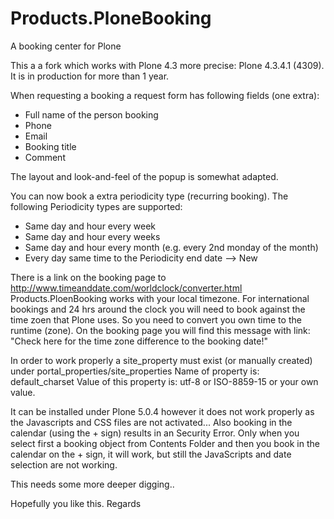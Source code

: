 # Products.PloneBooking
A booking center for Plone


This a a fork which works with Plone 4.3 more precise: Plone 4.3.4.1 (4309). It is in production for more than 1 year.

When requesting a booking a request form has following fields (one extra):
- Full name of the person booking
- Phone
- Email
- Booking title
- Comment 

The layout and look-and-feel of the popup is somewhat adapted.

You can now book a extra periodicity  type (recurring booking). The following Periodicity types are supported:
- Same day and hour every week
- Same day and hour every weeks
- Same day and hour every month (e.g. every 2nd monday of the month)
- Every day same time to the Periodicity end date   --> New

There is a link on the booking page to http://www.timeanddate.com/worldclock/converter.html
Products.PloenBooking works with your local timezone. For international bookings and 24 hrs around the clock you will
need to book against the time zoen that Plone uses. So you need to convert you own time to the runtime (zone).
On the booking page you will find this message with link: "Check here for the time zone difference to the booking date!"

In order to work properly  a site_property must exist (or manually  created) under portal_properties/site_properties
Name of property is: default_charset
Value of this property is: utf-8  or ISO-8859-15 or your own value.


It can be installed under Plone 5.0.4 however it does not work properly as the Javascripts and CSS files are not activated...
Also booking in the calendar (using the + sign) results in an Security Error. Only when you select first a booking object
from Contents Folder and then you book in the calendar on the + sign, it will work, but still the JavaScripts and date selection are not working.

This needs some more deeper digging..

Hopefully you like this.
Regards

